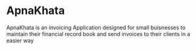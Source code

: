 # ApnaKhata
ApnaKhata is an invoicing Application designed for small buisnesses to maintain their financial record book and send invoices to their clients in a easier way
